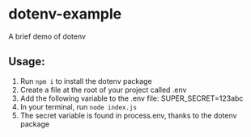 # dotenv-example
A brief demo of dotenv

## Usage:
1. Run `npm i` to install the dotenv package
2. Create a file at the root of your project called .env
3. Add the following variable to the .env file:
  SUPER_SECRET=123abc
4. In your terminal, run `node index.js`
5. The secret variable is found in process.env, thanks to the dotenv package